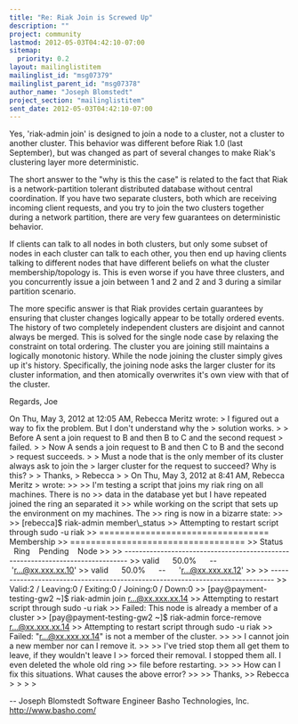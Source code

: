 ```yaml
---
title: "Re: Riak Join is Screwed Up"
description: ""
project: community
lastmod: 2012-05-03T04:42:10-07:00
sitemap:
  priority: 0.2
layout: mailinglistitem
mailinglist_id: "msg07379"
mailinglist_parent_id: "msg07378"
author_name: "Joseph Blomstedt"
project_section: "mailinglistitem"
sent_date: 2012-05-03T04:42:10-07:00
---
```



Yes, 'riak-admin join' is designed to join a node to a cluster, not a
cluster to another cluster. This behavior was different before Riak
1.0 (last September), but was changed as part of several changes to
make Riak's clustering layer more deterministic.

The short answer to the "why is this the case" is related to the fact
that Riak is a network-partition tolerant distributed database without
central coordination. If you have two separate clusters, both which
are receiving incoming client requests, and you try to join the two
clusters together during a network partition, there are very few
guarantees on deterministic behavior.

If clients can talk to all nodes in both clusters, but only some
subset of nodes in each cluster can talk to each other, you then end
up having clients talking to different nodes that have different
beliefs on what the cluster membership/topology is. This is even worse
if you have three clusters, and you concurrently issue a join between
1 and 2 and 2 and 3 during a similar partition scenario.

The more specific answer is that Riak provides certain guarantees by
ensuring that cluster changes logically appear to be totally ordered
events. The history of two completely independent clusters are
disjoint and cannot always be merged. This is solved for the single
node case by relaxing the constraint on total ordering. The cluster
you are joining still maintains a logically monotonic history. While
the node joining the cluster simply gives up it's history.
Specifically, the joining node asks the larger cluster for its cluster
information, and then atomically overwrites it's own view with that of
the cluster.

Regards,
Joe


On Thu, May 3, 2012 at 12:05 AM, Rebecca Meritz
 wrote:
&gt; I figured out a way to fix the problem. But I don't understand why the
&gt; solution works.
&gt;
&gt; Before A sent a join request to B and then B to C and the second request
&gt; failed.
&gt;
&gt; Now A sends a join request to B and then C to B and the second
&gt; request succeeds.
&gt;
&gt; Must a node that is the only member of its cluster always ask to join the
&gt; larger cluster for the request to succeed? Why is this?
&gt;
&gt; Thanks,
&gt; Rebecca
&gt;
&gt; On Thu, May 3, 2012 at 8:41 AM, Rebecca Meritz 
&gt; wrote:
&gt;&gt;
&gt;&gt; I'm testing a script that joins my riak ring on all machines. There is no
&gt;&gt; data in the database yet but I have repeated joined the ring an separated it
&gt;&gt; while working on the script that sets up the environment on my machines. The
&gt;&gt; ring is now in a bizarre state:
&gt;&gt;
&gt;&gt; [rebecca]$ riak-admin member\\_status
&gt;&gt; Attempting to restart script through sudo -u riak
&gt;&gt; ================================= Membership
&gt;&gt; ==================================
&gt;&gt; Status     Ring    Pending    Node
&gt;&gt;
&gt;&gt; -------------------------------------------------------------------------------
&gt;&gt; valid      50.0%      --      'r...@xx.xxx.xx.10'
&gt;&gt; valid      50.0%      --      'r...@xx.xxx.xx.12'
&gt;&gt;
&gt;&gt; -------------------------------------------------------------------------------
&gt;&gt; Valid:2 / Leaving:0 / Exiting:0 / Joining:0 / Down:0
&gt;&gt; [pay@payment-testing-gw2 ~]$ riak-admin join r...@xx.xxx.xx.14
&gt;&gt; Attempting to restart script through sudo -u riak
&gt;&gt; Failed: This node is already a member of a cluster
&gt;&gt; [pay@payment-testing-gw2 ~]$ riak-admin force-remove r...@xx.xxx.xx.14
&gt;&gt; Attempting to restart script through sudo -u riak
&gt;&gt; Failed: "r...@xx.xxx.xx.14" is not a member of the cluster.
&gt;&gt;
&gt;&gt; I cannot join a new member nor can I remove it.
&gt;&gt;
&gt;&gt; I've tried stop them all get them to leave, if they wouldn't leave I
&gt;&gt; forced their removal. I stopped them all. I even deleted the whole old ring
&gt;&gt; file before restarting.
&gt;&gt;
&gt;&gt; How can I fix this situations. What causes the above error?
&gt;&gt;
&gt;&gt; Thanks,
&gt;&gt; Rebecca
&gt;
&gt;
&gt;
&gt;


-- 
Joseph Blomstedt 
Software Engineer
Basho Technologies, Inc.
http://www.basho.com/

